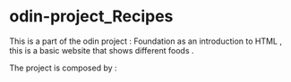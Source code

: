 # odin-project_Recipes

This is a part of the odin project : Foundation
as an introduction to HTML , this is a basic website that shows different foods .

The project is composed by :
